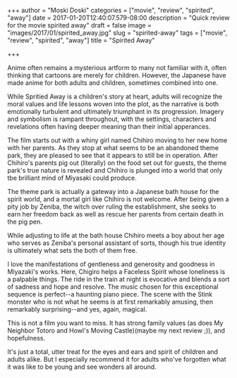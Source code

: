 +++
author = "Moski Doski"
categories = ["movie", "review", "spirited", "away"]
date = 2017-01-20T12:40:07.579-08:00
description = "Quick review for the movie spirited away"
draft = false
image = "images/2017/01/spirited_away.jpg"
slug = "spirited-away"
tags = ["movie", "review", "spirited", "away"]
title = "Spirited Away"

+++

Anime often remains a mysterious artform to many not familiar with it, often thinking that cartoons are merely for children. However, the Japanese have made anime for both adults and children, sometimes combined into one.

While Spritied Away is a children's story at heart, adults will recognize the moral values and life lessons woven into the plot, as the narrative is both emotionally turbulent and ultimately triumphant in its progression. Imagery and symbolism is rampant throughout, with the settings, characters and revelations often having deeper meaning than their initial apperances.

The film starts out with a whiny girl named Chihiro moving to her new home with her parents. As they stop at what seems to be an abandoned theme park, they are pleased to see that it appears to still be in operation. After Chihiro's parents pig out (literally) on the food set out for guests, the theme park's true nature is revealed and Chihiro is plunged into a world that only tbe brilliant mind of Miyasaki could produce.

The theme park is actually a gateway into a Japanese bath house for the spirit world, and a mortal girl like Chihiro is not welcome. After being given a pity job by Zeniba, the witch over ruling the establishment, she seeks to earn her freedom back as well as rescue her parents from certain death in the pig pen.

While adjusting to life at the bath house Chihiro meets a boy about her age who serves as Zeniba's personal assistant of sorts, though his true identity is ultimately what sets the both of them free. 

I love the manifestations of gentleness and generosity and goodness in Miyazaki's works. Here, Chigiro helps a Faceless Spirit whose loneliness is a palpable things. The ride in the train at night is evocative and blends a sort of sadness and hope and resolve. The music chosen for this exceptional sequence is perfect--a haunting piano piece. The scene with the Stink monster who is not what he seems is at first remarkably amusing, then remarkably surprising--and yes, again, magical.

This is not a film you want to miss. It has strong family values (as does My Neighbor Totoro and Howl's Moving Castle)(maybe my next review ;)), and hopefulness.

It's just a total, utter treat for the eyes and ears and spirit of children and adults alike. But I especially recommend it for adults who've forgotten what it was like to be young and see wonders all around. 
